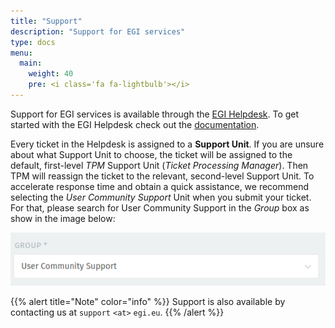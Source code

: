 ```yaml
---
title: "Support"
description: "Support for EGI services"
type: docs
menu:
  main:
    weight: 40
    pre: <i class='fa fa-lightbulb'></i>
---
```


Support for EGI services is available through the
[EGI Helpdesk](https://helpdesk.egi.eu/). To get started
with the EGI Helpdesk check out the
[documentation](../internal/helpdesk/access-and-roles/).

Every ticket in the Helpdesk is assigned to a **Support Unit**.
If you are unsure about what Support Unit to choose, the
ticket will be assigned to the default, first-level *TPM*
Support Unit (*Ticket Processing Manager*). Then TPM will
reassign the ticket to the relevant, second-level Support Unit.
To accelerate response time and obtain a quick assistance,
we recommend selecting the *User Community Support* Unit
when you submit your ticket. For that, please search for
User Community Support in the *Group* box as show in the
image below:

![GGUS Group](ggus-group.png "User Community Support")

{{% alert title="Note" color="info" %}} Support is also available by contacting
us at `support` `<at>` `egi.eu`.
{{% /alert %}}
